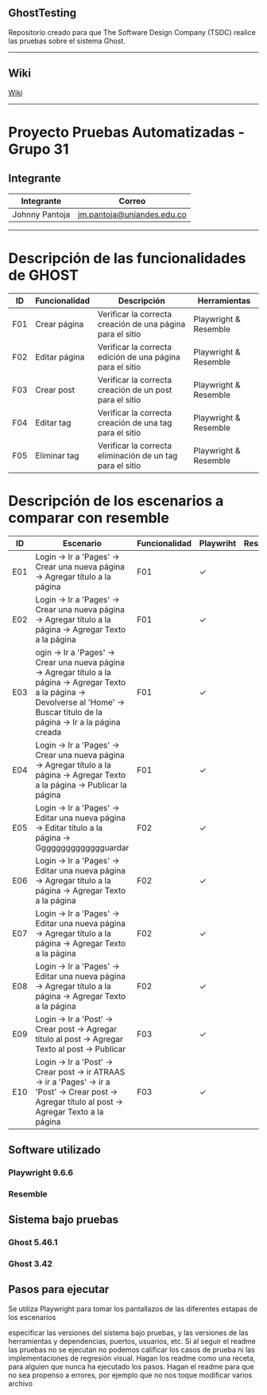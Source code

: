 ## GhostTesting

Repositorio creado para que The Software Design Company (TSDC) realice las pruebas sobre el sistema Ghost.
________________
## Wiki

[Wiki](https://github.com/JohnnyPantoja/GhostTSDCg31/wiki)
________________
# Proyecto Pruebas Automatizadas - Grupo 31

## Integrante

| Integrante | Correo|
|--------|--------|
|    Johnny Pantoja    |    jm.pantoja@uniandes.edu.co    |
________________
# Descripción de las funcionalidades de GHOST



ID | Funcionalidad | Descripción | Herramientas 
|--------|--------|--------|--------|
F01 | Crear página | Verificar la correcta creación de una página para el sitio | Playwright & Resemble|
F02 | Editar página | Verificar la correcta edición de una página para el sitio | Playwright & Resemble|
F03 | Crear post | Verificar la correcta creación de un post para el sitio | Playwright & Resemble|
F04 | Editar tag | Verificar la correcta creación de una tag para el sitio | Playwright & Resemble|
F05 | Eliminar tag | Verificar la correcta eliminación de un tag para el sitio | Playwright & Resemble|

# Descripción de los escenarios a comparar con resemble

ID | Escenario | Funcionalidad | Playwriht | Resemble 
|--------|--------|--------|--------|--------|
E01 | Login -> Ir a 'Pages' -> Crear una nueva página -> Agregar título a la página   | F01  |  ✓  |
E02 | Login -> Ir a 'Pages' -> Crear una nueva página -> Agregar título a la página -> Agregar Texto a la página  | F01  |  ✓  |
E03 | ogin -> Ir a 'Pages' -> Crear una nueva página -> Agregar título a la página -> Agregar Texto a la página -> Devolverse al 'Home' -> Buscar titulo de la página -> Ir a la página creada | F01  |  ✓  |
E04 | Login -> Ir a 'Pages' -> Crear una nueva página -> Agregar título a la página -> Agregar Texto a la página -> Publicar la página  |  F01 |  ✓  |
E05 | Login -> Ir a 'Pages' -> Editar una nueva página -> Editar título a la página -> Gggggggggggggguardar | F02  |  ✓  |
E06 | Login -> Ir a 'Pages' -> Editar una nueva página -> Agregar título a la página -> Agregar Texto a la página | F02  |  ✓  |
E07 | Login -> Ir a 'Pages' -> Editar una nueva página -> Agregar título a la página -> Agregar Texto a la página | F02  |  ✓  |
E08 | Login -> Ir a 'Pages' -> Editar una nueva página -> Agregar título a la página -> Agregar Texto a la página | F02  |  ✓  |
E09 | Login -> Ir a 'Post' -> Crear post -> Agregar título al post -> Agregar Texto al post -> Publicar | F03  |  ✓  |
E10 | Login -> Ir a 'Post' -> Crear post -> ir ATRAAS -> ir a 'Pages' -> ir a 'Post' -> Crear post -> Agregar título al post -> Agregar Texto a la página | F03  |  ✓  |


## Software utilizado

### Playwright 9.6.6
### Resemble
## Sistema bajo pruebas
### Ghost 5.46.1
### Ghost 3.42


## Pasos para ejecutar 

Se utiliza Playwright para tomar los pantallazos de las diferentes estapas de los escenarios

especificar las versiones del sistema bajo pruebas, y las versiones de las herramientas y dependencias, puertos, usuarios, etc. Si al seguir el readme las pruebas no se ejecutan no podemos calificar los casos de prueba ni las implementaciones de regresión visual. Hagan los readme como una receta, para alguien que nunca ha ejecutado los pasos. Hagan el readme para que no sea propenso a errores, por ejemplo que no nos toque modificar varios archivo
